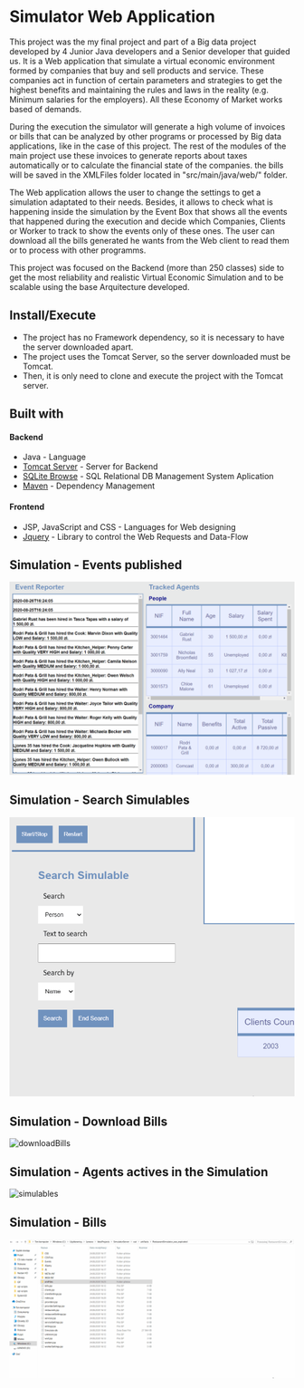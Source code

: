 # Simulator Web Application
This project was the my final project and part of a Big data project developed by 4 Junior Java developers and a Senior developer that guided us. It is a Web application that simulate a virtual economic environment formed by companies that buy and sell products and service. These companies act in function of certain parameters and strategies to get the highest benefits and maintaining the rules and laws in the reality (e.g. Minimum salaries for the employers). All these Economy of Market works based of demands.

During the execution the simulator will generate a high volume of invoices or bills that can be analyzed by other programs or processed by Big data applications, like in the case of this project. The rest of the modules of the main project use these invoices to generate reports about taxes automatically or to calculate the financial state of the companies. the bills will be saved in the XMLFiles folder located in "src/main/java/web/" folder.

The Web application allows the user to change the settings to get a simulation adaptated to their needs. Besides, it allows to check what is happening inside the simulation by the Event Box that shows all the events that happened during the execution and decide which Companies, Clients or Worker to track to show the events only of these ones. The user can download all the bills generated he wants from the Web client to read them or to process with other programms.

This project was focused on the Backend (more than 250 classes) side to get the most reliability and realistic Virtual Economic Simulation and to be scalable using the base Arquitecture developed.


## Install/Execute
* The project has no Framework dependency, so it is necessary to have the server downloaded apart.
* The project uses the Tomcat Server, so the server downloaded must be Tomcat.
* Then, it is only need to clone and execute the project with the Tomcat server.


## Built with
#### Backend
* Java - Language
* [Tomcat Server](http://tomcat.apache.org/) - Server for Backend
* [SQLite Browse](https://sqlitebrowser.org/) - SQL Relational DB Management System Aplication
* [Maven](https://maven.apache.org/) - Dependency Management
#### Frontend
* JSP, JavaScript and CSS - Languages for Web designing
* [Jquery](https://jquery.com/) - Library to control the Web Requests and Data-Flow


## Simulation - Events published

![Simulation](https://github.com/jaur001/SimulatorServer/blob/release/GIF/Simulation.gif)



## Simulation - Search Simulables

![searchSimulable](https://github.com/jaur001/SimulatorServer/blob/release/GIF/searchSimulable.gif)



## Simulation - Download Bills

![downloadBills](https://github.com/jaur001/SimulatorServer/blob/release/GIF/downloadBills.gif)



## Simulation - Agents actives in the Simulation

![simulables](https://github.com/jaur001/SimulatorServer/blob/release/GIF/simulables.gif)



## Simulation - Bills

![bills](https://github.com/jaur001/SimulatorServer/blob/release/GIF/bills.gif)
